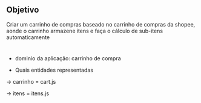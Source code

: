 ## Objetivo

Criar um carrinho de compras baseado no carrinho de compras da shopee, aonde o carrinho armazene itens e faça o cálculo de sub-itens automaticamente
#

- dominio da aplicação: carrinho de compra

- Quais entidades representadas

 -> carrinho = cart.js

 -> itens = itens.js